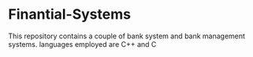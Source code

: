 # Finantial-Systems
This repository contains a couple of bank system and bank management systems. languages employed are C++ and C
